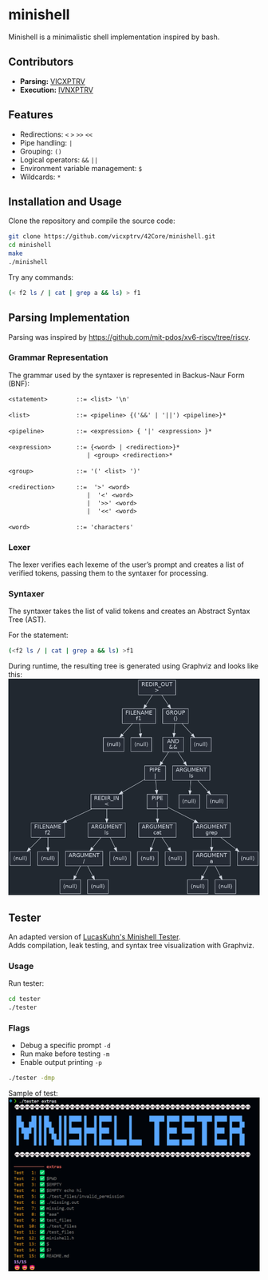 # minishell

Minishell is a minimalistic shell implementation inspired by bash.

## Contributors  
- **Parsing:** [VICXPTRV](https://github.com/VICXPTRV)  
- **Execution:** [IVNXPTRV](https://github.com/IVNXPTRV)  

## Features

- Redirections: `<` `>` `>>` `<<`  
- Pipe handling: `|`  
- Grouping: `()`  
- Logical operators: `&&` `||`  
- Environment variable management: `$`  
- Wildcards: `*` 

## Installation and Usage

Clone the repository and compile the source code:

```sh
git clone https://github.com/vicxptrv/42Core/minishell.git
cd minishell
make
./minishell
```

Try any commands:
```sh
(< f2 ls / | cat | grep a && ls) > f1
```

## Parsing Implementation

Parsing was inspired by https://github.com/mit-pdos/xv6-riscv/tree/riscv.

### Grammar Representation

The grammar used by the syntaxer is represented in Backus-Naur Form (BNF):

```bnf
<statement>        ::= <list> '\n'

<list>             ::= <pipeline> {('&&' | '||') <pipeline>}*

<pipeline>         ::= <expression> { '|' <expression> }*

<expression>       ::= {<word> | <redirection>}*
                      | <group> <redirection>*

<group>            ::= '(' <list> ')'

<redirection>      ::=  '>' <word>
                      |  '<' <word>
                      |  '>>' <word>
                      |  '<<' <word>

<word>             ::= 'characters'
```

### Lexer

The lexer verifies each lexeme of the user’s prompt and creates a list of verified tokens, passing them to the syntaxer for processing.

### Syntaxer

The syntaxer takes the list of valid tokens and creates an Abstract Syntax Tree (AST).

For the statement:
```sh
(<f2 ls / | cat | grep a && ls) >f1
```

During runtime, the resulting tree is generated using Graphviz and looks like this:
![Result Tree](wiki/result_tree_v1.png)


## Tester

An adapted version of [LucasKuhn's Minishell Tester](https://github.com/LucasKuhn/minishell_tester).  
Adds compilation, leak testing, and syntax tree visualization with Graphviz. 

### Usage  

Run tester:

```sh
cd tester
./tester 
```
### Flags 
- Debug a specific prompt `-d`
- Run make before testing `-m`
- Enable output printing `-p`

```sh
./tester -dmp 
```

Sample of test:
![Tester](wiki/tester_example.png)
